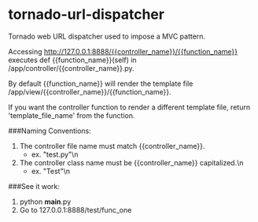 tornado-url-dispatcher
======================

Tornado web URL dispatcher used to impose a MVC pattern.


Accessing http://127.0.0.1:8888/{{controller_name}}/{{function_name}} executes def {{function_name}}(self) in /app/controller/{{controller_name}}.py.

By default {{function_name}} will render the template file /app/view/{{controller_name}}/{{function_name}}.

If you want the controller function to render a different template file, return 'template_file_name' from the function.


###Naming Conventions:

1. The controller file name must match {{controller_name}}.
    * ex. "test.py"\n
2. The controller class name must be {{controller_name}} capitalized.\n
    * ex. "Test"\n

###See it work:

1. python __main__.py
2. Go to 127.0.0.1:8888/test/func_one
